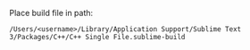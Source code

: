 Place build file in path: 

```
/Users/<username>/Library/Application Support/Sublime Text 3/Packages/C++/C++ Single File.sublime-build
```
